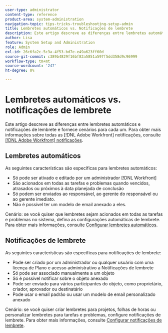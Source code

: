 ```yaml
---
user-type: administrator
content-type: reference
product-area: system-administration
navigation-topic: tips-tricks-troubleshooting-setup-admin
title: Lembretes automáticos vs. Notificações de lembrete
description: Este artigo descreve as diferenças entre lembretes automáticos e notificações de lembrete e fornece cenários para cada um.
author: Lisa
feature: System Setup and Administration
role: Admin
exl-id: 26c6fa2c-5c3a-4f53-bd7e-e49a623ff60d
source-git-commit: c389b4829f16bf82a5851a597f5dd358d9c96999
workflow-type: tm+mt
source-wordcount: '247'
ht-degree: 0%

---
```


# Lembretes automáticos vs. notificações de lembrete

Este artigo descreve as diferenças entre lembretes automáticos e notificações de lembrete e fornece cenários para cada um. Para obter mais informações sobre todas as [!DNL Adobe Workfront] notificações, consulte [[!DNL Adobe Workfront] notificações](../../workfront-basics/using-notifications/wf-notifications.md).

## Lembretes automáticos

As seguintes características são específicas para lembretes automáticos:

* Só pode ser ativado e editado por um administrador [!DNL Workfront]
* São acionados em todas as tarefas e problemas quando vencidos, atrasados ou próximos à data planejada de conclusão
* Só podem ser enviados ao responsável, ao gerente do responsável ou ao gerente imediato.
* Não é possível ter um modelo de email anexado a eles.

Cenário: se você quiser que lembretes sejam acionados em todas as tarefas e problemas no sistema, defina as configurações automáticas de lembrete. Para obter mais informações, consulte [Configurar lembretes automáticos](../../administration-and-setup/manage-workfront/emails/setting-up-automatic-reminders.md).

## Notificações de lembrete

As seguintes características são específicas para notificações de lembrete:

* Pode ser criado por um administrador ou qualquer usuário com uma licença de Plano e acesso administrativo a Notificações de lembrete
* Só pode ser associado manualmente a um objeto
* Só é possível notificar sobre o objeto anexado
* Pode ser enviado para vários participantes do objeto, como proprietário, criador, aprovador ou destinatário
* Pode usar o email padrão ou usar um modelo de email personalizado anexado

Cenário: se você quiser criar lembretes para projetos, folhas de horas ou personalizar lembretes para tarefas e problemas, configure notificações de lembrete. Para obter mais informações, consulte [Configurar notificações de lembrete](../../administration-and-setup/manage-workfront/emails/set-up-reminder-notifications.md).

